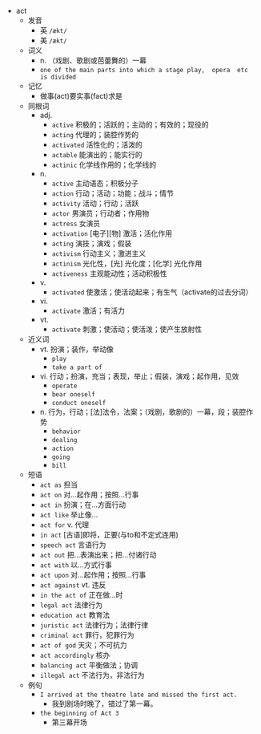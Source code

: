 - act
  - 发音
    - 英 `/ækt/`
    - 美 `/ækt/`
  - 词义
    - n. （戏剧、歌剧或芭蕾舞的）一幕
    - `one of the main parts into which a stage play,  opera  etc is divided`
  - 记忆
    - 做事(act)要实事(fact)求是
  - 同根词
    - adj.
      - `active` 积极的；活跃的；主动的；有效的；现役的
      - `acting` 代理的；装腔作势的
      - `activated` 活性化的；活泼的
      - `actable` 能演出的；能实行的
      - `actinic` 化学线作用的；化学线的
    - n.
      - `active` 主动语态；积极分子
      - `action` 行动；活动；功能；战斗；情节
      - `activity` 活动；行动；活跃
      - `actor` 男演员；行动者；作用物
      - `actress` 女演员
      - `activation` [电子][物] 激活；活化作用
      - `acting` 演技；演戏；假装
      - `activism` 行动主义；激进主义
      - `actinism` 光化性，[光] 光化度；[化学] 光化作用
      - `activeness` 主观能动性；活动积极性
    - v.
      - `activated` 使激活；使活动起来；有生气（activate的过去分词）
    - vi.
      - `activate` 激活；有活力
    - vt.
      - `activate` 刺激；使活动；使活泼；使产生放射性
  - 近义词
    - vt. 扮演；装作，举动像
      - `play`
      - `take a part of`
    - vi. 行动；扮演，充当；表现，举止；假装，演戏；起作用，见效
      - `operate`
      - `bear oneself`
      - `conduct oneself`
    - n. 行为，行动；[法]法令，法案；（戏剧，歌剧的）一幕，段；装腔作势
      - `behavior`
      - `dealing`
      - `action`
      - `going`
      - `bill`
  - 短语
    - `act as` 担当 
    - `act on` 对…起作用；按照…行事 
    - `act in` 扮演；在…方面行动 
    - `act like` 举止像... 
    - `act for` v. 代理 
    - `in act` [古语]即将，正要(与to和不定式连用) 
    - `speech act` 言语行为 
    - `act out` 把…表演出来；把…付诸行动 
    - `act with` 以…方式行事 
    - `act upon` 对…起作用；按照…行事 
    - `act against` vt. 违反 
    - `in the act of` 正在做…时 
    - `legal act` 法律行为 
    - `education act` 教育法 
    - `juristic act` 法律行为；法律行律 
    - `criminal act` 罪行，犯罪行为 
    - `act of god` 天灾；不可抗力 
    - `act accordingly` 核办 
    - `balancing act` 平衡做法；协调 
    - `illegal act` 不法行为，非法行为 
  - 例句
    - `I arrived at the theatre late and missed the first act.`
      - 我到剧场时晚了，错过了第一幕。
    - `the beginning of Act 3`
      - 第三幕开场

